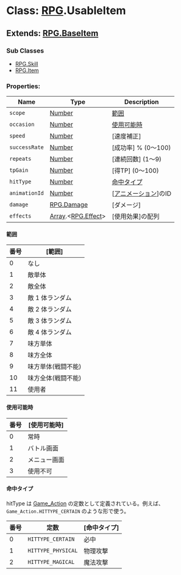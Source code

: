 # Class: [RPG](RPG.md).UsableItem

## Extends: [RPG.BaseItem](RPG.BaseItem.md)

### Sub Classes

* [RPG.Skill](RPG.Skill.md)
* [RPG.Item](RPG.Item.md)


### Properties:

| Name | Type | Description |
| --- | --- | --- |
| `scope` | [Number](Number.md) | [範囲](RPG.UsableItem.md#範囲) |
| `occasion` | [Number](Number.md) | [使用可能時](RPG.UsableItem.md#使用可能時)  |
| `speed` | [Number](Number.md) | [速度補正] |
| `successRate` | [Number](Number.md) | [成功率] % (0〜100) |
| `repeats` | [Number](Number.md) | [連続回数] \(1〜9) |
| `tpGain` | [Number](Number.md) | [得TP] \(0〜100) |
| `hitType` | [Number](Number.md) | [命中タイプ](RPG.UsableItem.md#命中タイプ) |
| `animationId` | [Number](Number.md) | [[アニメーション](RPG.Animation.md)]のID |
| `damage` | [RPG.Damage](RPG.Damage.md) | [ダメージ] |
| `effects` | [Array](Array.md).&lt;[RPG.Effect](RPG.Effect.md)&gt; | [使用効果]の配列 |


#### 範囲

| 番号 | [範囲] |
| --- | --- |
|  0 | なし ||  1 | 敵単体 ||  2 | 敵全体 ||  3 | 敵 1 体ランダム ||  4 | 敵 2 体ランダム ||  5 | 敵 3 体ランダム ||  6 | 敵 4 体ランダム ||  7 | 味方単体 ||  8 | 味方全体 ||  9 | 味方単体(戦闘不能) ||  10 | 味方全体(戦闘不能) ||  11 | 使用者 |

#### 使用可能時

| 番号 | [使用可能時] |
| --- | --- |
| 0 | 常時 |
| 1 | バトル画面 |
| 2 | メニュー画面 |
| 3 | 使用不可 |

#### 命中タイプ
hitType は [Game_Action](Game_Action.md) の定数として定義されている。例えば、<code>Game_Action.HITTYPE_CERTAIN</code> のような形で使う。

| 番号 | 定数 | [命中タイプ] |
| --- | --- | --- |
| 0 | `HITTYPE_CERTAIN` | 必中 |
| 1 | `HITTYPE_PHYSICAL` | 物理攻撃 |
| 2 | `HITTYPE_MAGICAL` | 魔法攻撃 |



